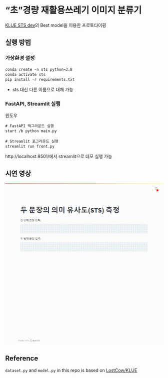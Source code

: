 # “초”경량 재활용쓰레기 이미지 분류기

[KLUE STS dev](https://github.com/wanted-AI-06/Assignment-03)의 Best model을 이용한 프로토타이핑

## 실행 방법
### 가상환경 설정
```
conda create -n sts python=3.8
conda activate sts
pip install -r requirements.txt
```
- sts 대신 다른 이름으로 대체 가능


### FastAPI, Streamlit 실행

윈도우 
```
# FastAPI 백그라운드 실행
start /b python main.py

# Streamlit 포그라운드 실행
streamlit run front.py
```
http://localhost:8501/에서 streamlit으로 데모 실행 가능


## 시연 영상
![sts_demo.gif](./sts_demo.gif)


## Reference
`dataset.py` and `model.py` in this repo is based on [LostCow/KLUE](https://github.com/LostCow/KLUE)
